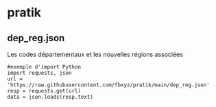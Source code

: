 # pratik

## dep_reg.json
Les codes départementaux et les nouvelles régions associées
 
``` 
#exemple d'import Python
import requests, json
url = 'https://raw.githubusercontent.com/fbxyz/pratik/main/dep_reg.json'
resp = requests.get(url)
data = json.loads(resp.text)
```
